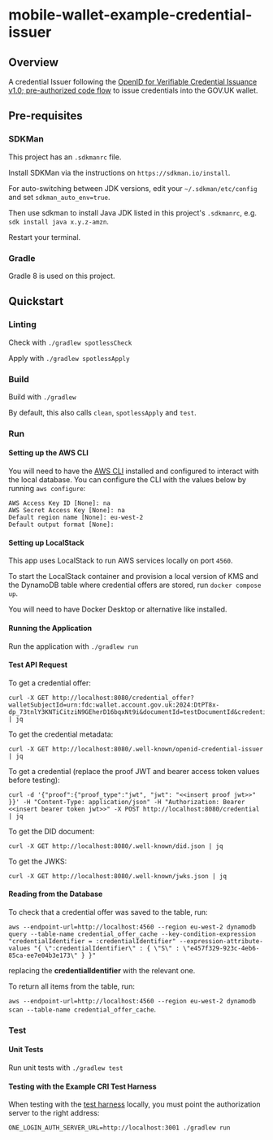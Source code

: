 # mobile-wallet-example-credential-issuer

## Overview
A credential Issuer following the [OpenID for Verifiable Credential Issuance v1.0; pre-authorized code flow](https://openid.net/specs/openid-4-verifiable-credential-issuance-1_0.html#name-pre-authorized-code-flow) to issue credentials into the GOV.UK wallet.

## Pre-requisites

### SDKMan
This project has an `.sdkmanrc` file.

Install SDKMan via the instructions on `https://sdkman.io/install`.

For auto-switching between JDK versions, edit your `~/.sdkman/etc/config` and set `sdkman_auto_env=true`.

Then use sdkman to install Java JDK listed in this project's `.sdkmanrc`, e.g. `sdk install java x.y.z-amzn`.

Restart your terminal.

### Gradle
Gradle 8 is used on this project.

## Quickstart

### Linting

Check with `./gradlew spotlessCheck`

Apply with `./gradlew spotlessApply`

### Build
Build with `./gradlew`

By default, this also calls `clean`,  `spotlessApply` and `test`.

### Run

#### Setting up the AWS CLI
You will need to have the [AWS CLI](https://docs.aws.amazon.com/cli/latest/userguide/getting-started-install.html) installed and configured to interact with the local database. You can configure the CLI with the values below by running `aws configure`:
```
AWS Access Key ID [None]: na
AWS Secret Access Key [None]: na
Default region name [None]: eu-west-2
Default output format [None]:
```

####  Setting up LocalStack
This app uses LocalStack to run AWS services locally on port `4560`.

To start the LocalStack container and provision a local version of KMS and the DynamoDB table where credential offers are stored, run `docker compose up`.

You will need to have Docker Desktop or alternative like installed.

#### Running the Application
Run the application with `./gradlew run`

#### Test API Request
To get a credential offer:
```
curl -X GET http://localhost:8080/credential_offer?walletSubjectId=urn:fdc:wallet.account.gov.uk:2024:DtPT8x-dp_73tnlY3KNTiCitziN9GEherD16bqxNt9i&documentId=testDocumentId&credentialType=BasicCheckCredential | jq
```

To get the credential metadata:
```
curl -X GET http://localhost:8080/.well-known/openid-credential-issuer | jq
```

To get a credential (replace the proof JWT and bearer access token values before testing):
```
curl -d '{"proof":{"proof_type":"jwt", "jwt": "<<insert proof jwt>>" }}' -H "Content-Type: application/json" -H "Authorization: Bearer <<insert bearer token jwt>>" -X POST http://localhost:8080/credential | jq
```

To get the DID document:
```
curl -X GET http://localhost:8080/.well-known/did.json | jq
```

To get the JWKS:
```
curl -X GET http://localhost:8080/.well-known/jwks.json | jq
```

#### Reading from the Database
To check that a credential offer was saved to the table, run:

`aws --endpoint-url=http://localhost:4560 --region eu-west-2 dynamodb query --table-name credential_offer_cache --key-condition-expression "credentialIdentifier = :credentialIdentifier" --expression-attribute-values "{ \":credentialIdentifier\" : { \"S\" : \"e457f329-923c-4eb6-85ca-ee7e04b3e173\" } }"`

replacing the **credentialIdentifier** with the relevant one.

To return all items from the table, run:

 `aws --endpoint-url=http://localhost:4560 --region eu-west-2 dynamodb scan --table-name credential_offer_cache`.

### Test
#### Unit Tests
Run unit tests with `./gradlew test`

#### Testing with the Example CRI Test Harness
When testing with the [test harness](https://github.com/govuk-one-login/mobile-wallet-cri-test-harness) locally, you must point the authorization server to the right address:
```
ONE_LOGIN_AUTH_SERVER_URL=http://localhost:3001 ./gradlew run  
```
